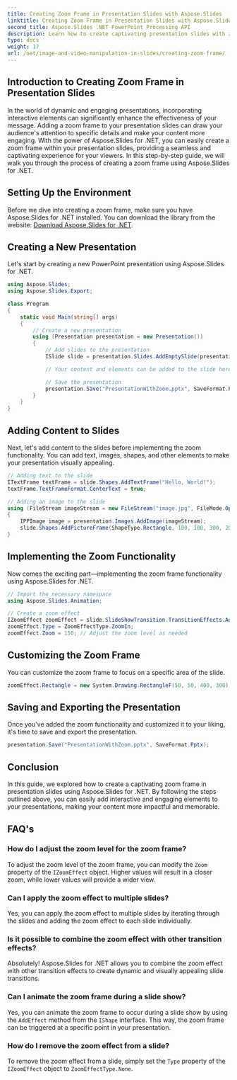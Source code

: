 ```yaml
---
title: Creating Zoom Frame in Presentation Slides with Aspose.Slides
linktitle: Creating Zoom Frame in Presentation Slides with Aspose.Slides
second_title: Aspose.Slides .NET PowerPoint Processing API
description: Learn how to create captivating presentation slides with zoom frames using Aspose.Slides for .NET. Follow our step-by-step guide with complete source code to add interactive zoom effects, customize frames, and enhance your presentations.
type: docs
weight: 17
url: /net/image-and-video-manipulation-in-slides/creating-zoom-frame/
---
```


## Introduction to Creating Zoom Frame in Presentation Slides

In the world of dynamic and engaging presentations, incorporating interactive elements can significantly enhance the effectiveness of your message. Adding a zoom frame to your presentation slides can draw your audience's attention to specific details and make your content more engaging. With the power of Aspose.Slides for .NET, you can easily create a zoom frame within your presentation slides, providing a seamless and captivating experience for your viewers. In this step-by-step guide, we will walk you through the process of creating a zoom frame using Aspose.Slides for .NET.

## Setting Up the Environment

Before we dive into creating a zoom frame, make sure you have Aspose.Slides for .NET installed. You can download the library from the website: [Download Aspose.Slides for .NET](https://releases.aspose.com/slides/net/).

## Creating a New Presentation

Let's start by creating a new PowerPoint presentation using Aspose.Slides for .NET.

```csharp
using Aspose.Slides;
using Aspose.Slides.Export;

class Program
{
    static void Main(string[] args)
    {
        // Create a new presentation
        using (Presentation presentation = new Presentation())
        {
            // Add slides to the presentation
            ISlide slide = presentation.Slides.AddEmptySlide(presentation.LayoutSlides[0]);

            // Your content and elements can be added to the slide here

            // Save the presentation
            presentation.Save("PresentationWithZoom.pptx", SaveFormat.Pptx);
        }
    }
}
```

## Adding Content to Slides

Next, let's add content to the slides before implementing the zoom functionality. You can add text, images, shapes, and other elements to make your presentation visually appealing.

```csharp
// Adding text to the slide
ITextFrame textFrame = slide.Shapes.AddTextFrame("Hello, World!");
textFrame.TextFrameFormat.CenterText = true;

// Adding an image to the slide
using (FileStream imageStream = new FileStream("image.jpg", FileMode.Open))
{
    IPPImage image = presentation.Images.AddImage(imageStream);
    slide.Shapes.AddPictureFrame(ShapeType.Rectangle, 100, 100, 300, 200, image);
}
```

## Implementing the Zoom Functionality

Now comes the exciting part—implementing the zoom frame functionality using Aspose.Slides for .NET.

```csharp
// Import the necessary namespace
using Aspose.Slides.Animation;

// Create a zoom effect
IZoomEffect zoomEffect = slide.SlideShowTransition.TransitionEffects.AddZoomEffect();
zoomEffect.Type = ZoomEffectType.ZoomIn;
zoomEffect.Zoom = 150; // Adjust the zoom level as needed
```

## Customizing the Zoom Frame

You can customize the zoom frame to focus on a specific area of the slide.

```csharp
zoomEffect.Rectangle = new System.Drawing.RectangleF(50, 50, 400, 300); // Define the area to zoom
```

## Saving and Exporting the Presentation

Once you've added the zoom functionality and customized it to your liking, it's time to save and export the presentation.

```csharp
presentation.Save("PresentationWithZoom.pptx", SaveFormat.Pptx);
```

## Conclusion

In this guide, we explored how to create a captivating zoom frame in presentation slides using Aspose.Slides for .NET. By following the steps outlined above, you can easily add interactive and engaging elements to your presentations, making your content more impactful and memorable.

## FAQ's

### How do I adjust the zoom level for the zoom frame?

To adjust the zoom level of the zoom frame, you can modify the `Zoom` property of the `IZoomEffect` object. Higher values will result in a closer zoom, while lower values will provide a wider view.

### Can I apply the zoom effect to multiple slides?

Yes, you can apply the zoom effect to multiple slides by iterating through the slides and adding the zoom effect to each slide individually.

### Is it possible to combine the zoom effect with other transition effects?

Absolutely! Aspose.Slides for .NET allows you to combine the zoom effect with other transition effects to create dynamic and visually appealing slide transitions.

### Can I animate the zoom frame during a slide show?

Yes, you can animate the zoom frame to occur during a slide show by using the `AddEffect` method from the `IShape` interface. This way, the zoom frame can be triggered at a specific point in your presentation.

### How do I remove the zoom effect from a slide?

To remove the zoom effect from a slide, simply set the `Type` property of the `IZoomEffect` object to `ZoomEffectType.None`.
